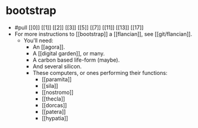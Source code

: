# bootstrap
- #pull [[0]] [[1]] [[2]] [[3]] [[5]] [[7]] [[11]] [[13]] [[17]]
- For more instructions to [[bootstrap]] a [[flancian]], see [[git/flancian]].
  - You'll need:
    - An [[agora]].
    - A [[digital garden]], or many.
    - A carbon based life-form (maybe).
    - And several silicon.
    - These computers, or ones performing their functions:
      - [[paramita]]
      - [[sila]]
      - [[nostromo]]
      - [[thecla]]
      - [[dorcas]]
      - [[patera]]
      - [[hypatia]]

